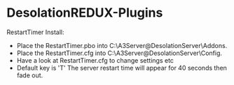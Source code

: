 # DesolationREDUX-Plugins

RestartTimer Install:

* Place the RestartTimer.pbo into C:\A3Server\@DesolationServer\Addons.
* Place the RestartTimer.cfg into C:\A3Server\@DesolationServer\Config.
* Have a look at RestartTimer.cfg to change settings etc 
* Default key is 'T' The server restart time will appear for 40 seconds then fade out.
